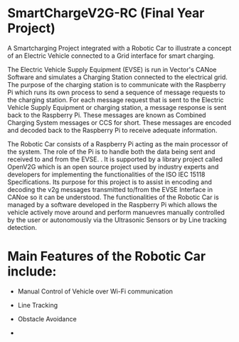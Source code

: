 # SmartChargeV2G-RC (Final Year Project)

A Smartcharging Project integrated with a Robotic Car to illustrate a concept of an Electric Vehicle connected to a Grid interface for smart charging. 


The Electric Vehicle Supply Equipment (EVSE) is run in Vector's CANoe Software and simulates a Charging Station connected to the electrical grid. The purpose of the charging station is to communicate with the Raspberry Pi which runs its own process to send a sequence of message requests to the charging station. For each message request that is sent to the Electric Vehicle Supply Equipment or charging station, a message response is sent back to the Raspberry Pi. These messages are known as Combined Charging System messages or CCS for short. These messages are encoded and decoded back to the Raspberry Pi to receive adequate information.


The Robotic Car consists of a Raspberry Pi acting as the main processor of the system. The role of the Pi is to handle both the data being sent and received to and from the EVSE. . It is supported by a library project called OpenV2G which is an open source project used by industry experts and developers for implementing the functionalities of the ISO IEC 15118 Specifications. Its purpose for this project is to assist in encoding and decoding the v2g messages transmitted to/from the EVSE Interface in CANoe so it can be understood. The functionalities of the Robotic Car is managed by a software developed in the Raspberry Pi which allows the vehicle actively move around and perform manuevres manually  controlled by the user or autonomously via the Ultrasonic Sensors or by Line tracking detection.


# Main Features of the Robotic Car include:

- Manual Control of Vehicle over Wi-Fi communication

- Line Tracking

- Obstacle Avoidance

- 
